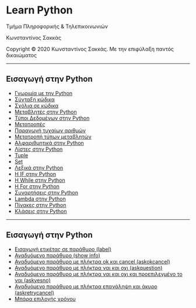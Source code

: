 <html>
<head>

</head>
<body>
<h1> Learn Python</h1>
<p> Τμήμα Πληροφορικής & Τηλεπικοινωνιών </p>
<p> Κωνσταντίνος Σακκάς</p>
<p>Copyright © 2020 Κωνσταντίνος Σακκάς. Με την επιφύλαξη παντός δικαιώματος</p>
<hr>
<h2>Εισαγωγή στην Python</h2>
<ul>
<li><a href="https://github.com/ksakkas/Learn-Python/blob/master/greek/intr_synt.py">Γνωριμία με την Python</a></li> 
<li><a href="https://github.com/ksakkas/Learn-Python/blob/master/greek/syntax.py">Σύνταξη κώδικα</a></li> 
<li><a href="https://github.com/ksakkas/Learn-Python/blob/master/greek/comment.py">Σχόλια σε κώδικα</a></li> 
<li><a href="https://github.com/ksakkas/Learn-Python/blob/master/greek/var.py">Μεταβλητές στην Python</a></li> 
<li><a href="https://github.com/ksakkas/Learn-Python/blob/master/greek/datatype.py">Τύποι Δεδομένων στην Python</a></li> 
<li><a href="https://github.com/ksakkas/Learn-Python/blob/master/greek/convert_num.py">Μετατροπές</a></li> 
<li><a href="https://github.com/ksakkas/Learn-Python/blob/master/greek/randomt.py">Παραγωγή τυχαίων αριθμών</a></li> 
<li><a href="https://github.com/ksakkas/Learn-Python/blob/master/greek/casting.py">Μετατροπή τύπων μεταβλητών </a></li> 
<li><a href="https://github.com/ksakkas/Learn-Python/blob/master/greek/strings.py">Αλφαριθμητικά στην Python</a></li> 
<li><a href="https://github.com/ksakkas/Learn-Python/blob/master/greek/lists.py">Λίστες στην Python</a></li> 
<li><a href="https://github.com/ksakkas/Learn-Python/blob/master/greek/tuple.py">Tuple</a></li> 
<li><a href="https://github.com/ksakkas/Learn-Python/blob/master/greek/set.py">Set</a></li> 
<li><a href="https://github.com/ksakkas/Learn-Python/blob/master/greek/dictionary.py">Λεξικά στην Python</a></li> 
<li><a href="https://github.com/ksakkas/Learn-Python/blob/master/greek/if_else.py">Η IF στην Python</a></li> 
<li><a href="https://github.com/ksakkas/Learn-Python/blob/master/greek/while.py">Η While στην Python</a></li> 
<li><a href="https://github.com/ksakkas/Learn-Python/blob/master/greek/for.py">Η For στην Python</a></li> 
<li><a href="https://github.com/ksakkas/Learn-Python/blob/master/greek/funct.py">Συναρτήσεις στην Python</a></li> 
<li><a href="https://github.com/ksakkas/Learn-Python/blob/master/greek/lambda.py">Lambda στην Python</a></li> 
<li><a href="https://github.com/ksakkas/Learn-Python/blob/master/greek/array.py">Πίνακες στην Python</a></li> 
<li><a href="https://github.com/ksakkas/Learn-Python/blob/master/greek/class.py">Κλάσεις στην Python</a></li> 
</ul>

<hr>
<h2>Εισαγωγή στην Python</h2>
<ul>
<li><a href="https://github.com/ksakkas/Learn-Python/blob/master/GUI/label.py">Εισαγωγή ετικέτας σε παράθυρο (label)</a></li>
<li><a href="https://github.com/ksakkas/Learn-Python/blob/master/GUI/showinfo.py">Αναδυόμενο παράθυρο (show info)</a></li>
<li><a href="https://github.com/ksakkas/Learn-Python/blob/master/GUI/askokcancel.py">Αναδυόμενο παράθυρο με πλήκτρα ok και cancel (askokcancel)</a></li>
<li><a href="https://github.com/ksakkas/Learn-Python/blob/master/GUI/askquestion.py">Αναδυόμενο παράθυρο με πλήκτρα ναι και οχι (askquestion)</a></li>
<li><a href="https://github.com/ksakkas/Learn-Python/blob/master/GUI/askyesno.py">Αναδυόμενο παράθυρο με πλήκτρα ναι και οχι και προεπιλεγμένο το ναι (askyesno)</a></li>
<li><a href="https://github.com/ksakkas/Learn-Python/blob/master/GUI/askretrycancel.py">Αναδυόμενο παράθυρο με πλήκτρα επανάληψη και άκυρο (askretrycancel)</a></li>
<li><a href="https://github.com/ksakkas/Learn-Python/blob/master/GUI/slider_timer.py">Μπάρα επιλογής χρόνου</a></li>

</ul>

 

</body>
</html>

